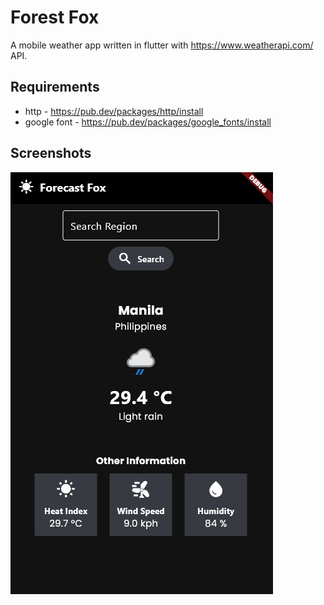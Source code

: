 # Forest Fox

A mobile weather app written in flutter with https://www.weatherapi.com/ API.

## Requirements
- http - https://pub.dev/packages/http/install
- google font - https://pub.dev/packages/google_fonts/install

## Screenshots
![screenshots](/screenshots/screenshot_1.png "Homepage Screenshot")
